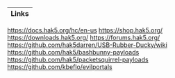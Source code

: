 Links|
-|
https://docs.hak5.org/hc/en-us
https://shop.hak5.org/
https://downloads.hak5.org/
https://forums.hak5.org/
https://github.com/hak5darren/USB-Rubber-Ducky/wiki
https://github.com/hak5/bashbunny-payloads
https://github.com/hak5/packetsquirrel-payloads
https://github.com/kbeflo/evilportals
